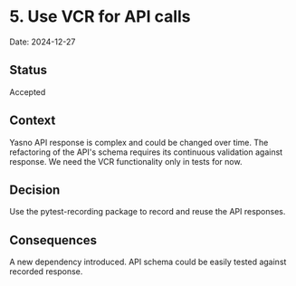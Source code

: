 # 5. Use VCR for API calls

Date: 2024-12-27

## Status

Accepted

## Context

Yasno API response is complex and could be changed over time.
The refactoring of the API's schema requires its continuous validation against response.
We need the VCR functionality only in tests for now.

## Decision

Use the pytest-recording package to record and reuse the API responses.

## Consequences

A new dependency introduced.
API schema could be easily tested against recorded response.
